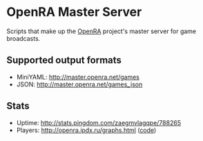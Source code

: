 OpenRA Master Server
====================

Scripts that make up the [OpenRA](http://www.openra.net) project's master server for game broadcasts.

Supported output formats
------------------------
 * MiniYAML: http://master.openra.net/games
 * JSON: http://master.openra.net/games_json

Stats
-----
 * Uptime: http://stats.pingdom.com/zaegmvlagqpe/788265
 * Players: http://openra.ipdx.ru/graphs.html ([code](https://github.com/ihptru/OpenRA-InternalActivityStats))
